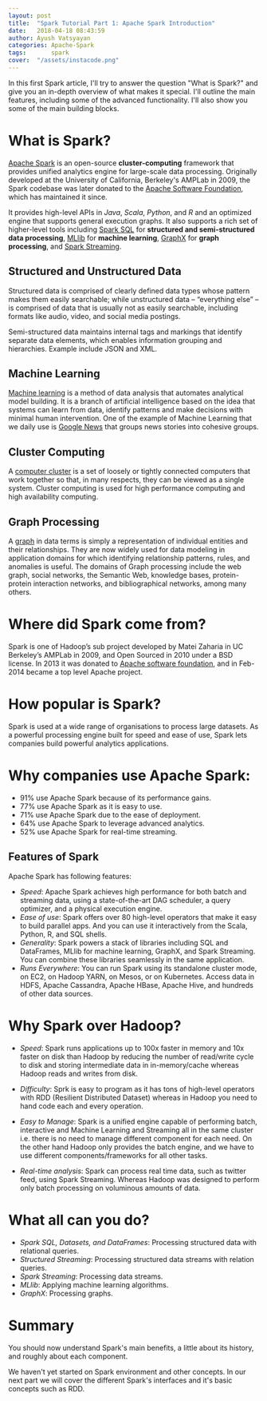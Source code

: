 ```yaml
---
layout: post
title:  "Spark Tutorial Part 1: Apache Spark Introduction"
date:   2018-04-18 08:43:59
author: Ayush Vatsyayan
categories: Apache-Spark
tags:	    spark
cover:  "/assets/instacode.png"
---
```



In this first Spark article, I'll try to answer the question "What is Spark?" and give you an in-depth overview of what makes it special. I'll outline the main features, including some of the advanced functionality. I'll also show you some of the main building blocks.

# What is Spark?

[Apache Spark](https://spark.apache.org) is an open-source **cluster-computing** framework that provides unified analytics engine for large-scale data processing. Originally developed at the University of California, Berkeley's AMPLab in 2009, the Spark codebase was later donated to the [Apache Software Foundation](http://apache.org), which has maintained it since.

It provides high-level APIs in *Java*, *Scala*, *Python*, and *R* and an optimized engine that supports general execution graphs. It also supports a rich set of higher-level tools including [Spark SQL](https://spark.apache.org/docs/latest/sql-programming-guide.html) for **structured and semi-structured data processing**, [MLlib](https://spark.apache.org/docs/latest/ml-guide.html) for **machine learning**, [GraphX](https://spark.apache.org/docs/latest/graphx-programming-guide.html) for **graph processing**, and [Spark Streaming](https://spark.apache.org/docs/latest/streaming-programming-guide.html).

## Structured and Unstructured Data

Structured data is comprised of clearly defined data types whose pattern makes them easily searchable; while unstructured data – “everything else” – is comprised of data that is usually not as easily searchable, including formats like audio, video, and social media postings.

Semi-structured data maintains internal tags and markings that identify separate data elements, which enables information grouping and hierarchies. Example include JSON and XML.

## Machine Learning

[Machine learning](https://en.wikipedia.org/wiki/Machine_learning) is a method of data analysis that automates analytical model building. It is a branch of artificial intelligence based on the idea that systems can learn from data, identify patterns and make decisions with minimal human intervention. One of the example of Machine Learning that we daily use is [Google News](https://news.google.com/) that groups news stories into cohesive groups.

## Cluster Computing

A [computer cluster](https://en.wikipedia.org/wiki/Computer_cluster) is a set of loosely or tightly connected computers that work together so that, in many respects, they can be viewed as a single system. Cluster computing is used for high performance computing and high availability computing.

## Graph Processing

A [graph](https://en.wikipedia.org/wiki/Graph_theory) in data terms is simply a representation of individual entities and their relationships. They are now widely used for data modeling in application domains for which identifying relationship patterns, rules, and anomalies is useful.
The domains of Graph processing include the web graph, social networks, the Semantic Web, knowledge bases, protein-protein interaction networks, and bibliographical networks, among many others.

# Where did Spark come from?

Spark is one of Hadoop’s sub project developed by Matei Zaharia in UC Berkeley’s AMPLab in 2009, and Open Sourced in 2010 under a BSD license. In 2013 it was donated to [Apache software foundation](http://apache.org), and in Feb-2014 became a top level Apache project.


# How popular is Spark?

Spark is used at a wide range of organisations to process large datasets. As a powerful processing engine built for speed and ease of use, Spark lets companies build powerful analytics applications.

# Why companies use Apache Spark:

* 91% use Apache Spark because of its performance gains.
* 77% use Apache Spark as it is easy to use.
* 71% use Apache Spark due to the ease of deployment.
* 64% use Apache Spark to leverage advanced analytics.
* 52% use Apache Spark for real-time streaming.


## Features of Spark
Apache Spark has following features:

- *Speed*: Apache Spark achieves high performance for both batch and streaming data, using a state-of-the-art DAG scheduler, a query optimizer, and a physical execution engine. 
- *Ease of use*: Spark offers over 80 high-level operators that make it easy to build parallel apps. And you can use it interactively from the Scala, Python, R, and SQL shells. 
- *Generality*: Spark powers a stack of libraries including SQL and DataFrames, MLlib for machine learning, GraphX, and Spark Streaming. You can combine these libraries seamlessly in the same application.
- *Runs Everywhere*: You can run Spark using its standalone cluster mode, on EC2, on Hadoop YARN, on Mesos, or on Kubernetes. Access data in HDFS, Apache Cassandra, Apache HBase, Apache Hive, and hundreds of other data sources.

# Why Spark over Hadoop?
- *Speed*: Spark runs applications up to 100x faster in memory and 10x faster on disk than Hadoop by reducing the number of read/write cycle to disk and storing intermediate data in in-memory/cache whereas Hadoop reads and writes from disk.
- *Difficulty*: Sprk is easy to program as it has tons of high-level operators with RDD (Resilient Distributed Dataset) whereas in Hadoop you need to hand code each and every operation.

- *Easy to Manage*: Spark is a unified engine capable of performing batch, interactive and Machine Learning and Streaming all in the same cluster i.e. there is no need to manage different component for each need. On the other hand Hadoop only provides the batch engine, and we have to use different components/frameworks for all other tasks.

- *Real-time analysis*: Spark can process real time data, such as twitter feed,  using Spark Streaming. Whereas Hadoop was designed to perform only batch processing on voluminous amounts of data.

# What all can you do?
- *Spark SQL, Datasets, and DataFrames*: Processing structured data with relational queries.
- *Structured Streaming*: Processing structured data streams with relation queries.
- *Spark Streaming*: Processing data streams.
- *MLlib*: Applying machine learning algorithms.
- *GraphX*: Processing graphs.

# Summary
You should now understand Spark's main benefits, a little about its history, and roughly about each component. 

We haven't yet started on Spark environment and other concepts. In our next part we will cover the different Spark's interfaces and it's basic concepts such as RDD.